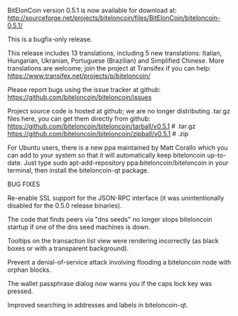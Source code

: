 BitElonCoin version 0.5.1 is now available for download at:
http://sourceforge.net/projects/biteloncoin/files/BitElonCoin/biteloncoin-0.5.1/

This is a bugfix-only release.

This release includes 13 translations, including 5 new translations:
Italian, Hungarian, Ukranian, Portuguese (Brazilian) and Simplified Chinese.
More translations are welcome; join the project at Transifex if you can help:
https://www.transifex.net/projects/p/biteloncoin/

Please report bugs using the issue tracker at github:
https://github.com/biteloncoin/biteloncoin/issues

Project source code is hosted at github; we are no longer
distributing .tar.gz files here, you can get them
directly from github:
https://github.com/biteloncoin/biteloncoin/tarball/v0.5.1  # .tar.gz
https://github.com/biteloncoin/biteloncoin/zipball/v0.5.1  # .zip

For Ubuntu users, there is a new ppa maintained by Matt Corallo which
you can add to your system so that it will automatically keep
biteloncoin up-to-date.  Just type
sudo apt-add-repository ppa:biteloncoin/biteloncoin
in your terminal, then install the biteloncoin-qt package.


BUG FIXES

Re-enable SSL support for the JSON-RPC interface (it was unintentionally
disabled for the 0.5.0 release binaries).

The code that finds peers via "dns seeds" no longer stops biteloncoin startup
if one of the dns seed machines is down.

Tooltips on the transaction list view were rendering incorrectly (as black boxes
or with a transparent background).

Prevent a denial-of-service attack involving flooding a biteloncoin node with
orphan blocks.

The wallet passphrase dialog now warns you if the caps lock key was pressed.

Improved searching in addresses and labels in biteloncoin-qt.
